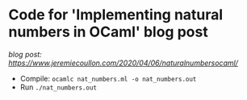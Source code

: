 # Code for 'Implementing natural numbers in OCaml' blog post

_blog post: https://www.jeremiecoullon.com/2020/04/06/naturalnumbersocaml/_

- Compile: `ocamlc nat_numbers.ml -o nat_numbers.out`
- Run `./nat_numbers.out`
